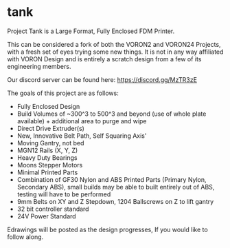 # tank
Project Tank is a Large Format, Fully Enclosed FDM Printer.

This can be considered a fork of both the VORON2 and VORON24 Projects, with a fresh set of eyes trying some new things. It is not in any way affiliated with VORON Design and is entirely a scratch design from a few of its engineering members.

Our discord server can be found here: https://discord.gg/MzTR3zE

The goals of this project are as follows:
 - Fully Enclosed Design
 - Build Volumes of ~300^3 to 500^3 and beyond (use of whole plate available) + additional area to purge and wipe
 - Direct Drive Extruder(s)
 - New, Innovative Belt Path, Self Squaring Axis'
 - Moving Gantry, not bed
 - MGN12 Rails (X, Y, Z)
 - Heavy Duty Bearings
 - Moons Stepper Motors
 - Minimal Printed Parts
 - Combination of GF30 Nylon and ABS Printed Parts (Primary Nylon, Secondary ABS), small builds may be able to built entirely out of ABS, testing will have to be performed
 - 9mm Belts on XY and Z Stepdown, 1204 Ballscrews on Z to lift gantry
 - 32 bit controller standard
 - 24V Power Standard

Edrawings will be posted as the design progresses, If you would like to follow along.

